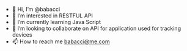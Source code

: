 - 👋 Hi, I’m @babacci
- 👀 I’m interested in RESTFUL API 
- 🌱 I’m currently learning Java Script
- 💞️ I’m looking to collaborate on API for application used for tracking devices
- 📫 How to reach me babacci@me.com

<!---
babacci/babacci is a ✨ special ✨ repository because its `README.md` (this file) appears on your GitHub profile.
You can click the Preview link to take a look at your changes.
--->
